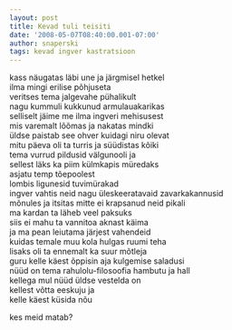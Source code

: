 ```yaml
---
layout: post
title: Kevad tuli teisiti
date: '2008-05-07T08:40:00.001-07:00'
author: snaperski
tags: kevad ingver kastratsioon
---
```


kass näugatas läbi une ja järgmisel hetkel  
ilma mingi erilise põhjuseta  
veritses tema jalgevahe pühalikult  
nagu kummuli kukkunud armulauakarikas  
selliselt jäime me ilma ingveri mehisusest  
mis varemalt lõõmas ja nakatas mindki  
üldse paistab see ohver kuidagi niru olevat  
mitu päeva oli ta turris ja süüdistas kõiki  
tema vurrud pildusid välgunooli ja  
sellest läks ka piim külmkapis müredaks  
asjatu temp tõepoolest  
lombis ligunesid tuvimürakad  
ingver vahtis neid nagu üleskeeratavaid zavarkakannusid  
mõnules ja itsitas mitte ei krapsanud neid pikali  
ma kardan ta läheb veel paksuks  
siis ei mahu ta vannitoa aknast käima  
ja ma pean leiutama järjest vahendeid  
kuidas temale muu kola hulgas ruumi teha  
lisaks oli ta ennemalt ka suur mõtleja  
guru kelle käest õppisin aja kulgemise saladusi  
nüüd on tema rahulolu-filosoofia hambutu ja hall  
kellega mul nüüd üldse vestelda on  
kellest võtta eeskuju ja  
kelle käest küsida nõu  
    
kes meid matab?
